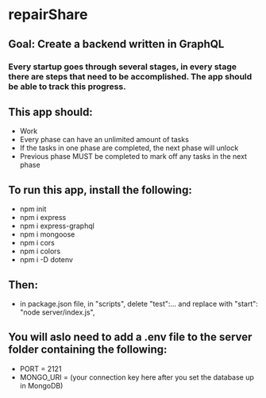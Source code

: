 # repairShare

## Goal: Create a backend written in GraphQL
### Every startup goes through several stages, in every stage there are steps that need to be accomplished.  The app should be able to track this progress.

## This app should:
- Work
- Every phase can have an unlimited amount of tasks
- If the tasks in one phase are completed, the next phase will unlock
- Previous phase MUST be completed to mark off any tasks in the next phase

## To run this app, install the following:
- npm init
- npm i express
- npm i express-graphql
- npm i mongoose
- npm i cors
- npm i colors
- npm i -D dotenv

## Then:
- in package.json file, in "scripts", delete "test":... and replace with "start": "node server/index.js",

## You will aslo need to add a .env file to the server folder containing the following:
- PORT = 2121
- MONGO_URI = (your connection key here after you set the database up in MongoDB)
